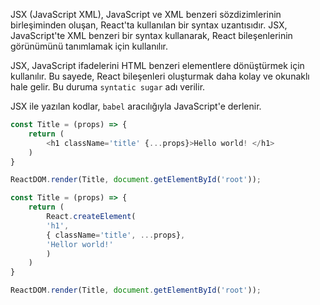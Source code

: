 JSX (JavaScript XML), JavaScript ve XML benzeri sözdizimlerinin birleşiminden oluşan, React'ta kullanılan bir syntax uzantısıdır. JSX, JavaScript'te XML benzeri bir syntax kullanarak, React bileşenlerinin görünümünü tanımlamak için kullanılır.

JSX, JavaScript ifadelerini HTML benzeri elementlere dönüştürmek için kullanılır. Bu sayede, React bileşenleri oluşturmak daha kolay ve okunaklı hale gelir. Bu duruma `syntatic sugar` adı verilir.

JSX ile yazılan kodlar, `babel` aracılığıyla JavaScript'e derlenir.

```js
const Title = (props) => {
	return (
		<h1 className='title' {...props}>Hello world! </h1>
	)
}

ReactDOM.render(Title, document.getElementById('root'));
```

```js
const Title = (props) => {
	return (
		React.createElement(
		'h1',
		{ className='title', ...props},
		'Hellor world!'
		)
	)
}

ReactDOM.render(Title, document.getElementById('root'));
```


